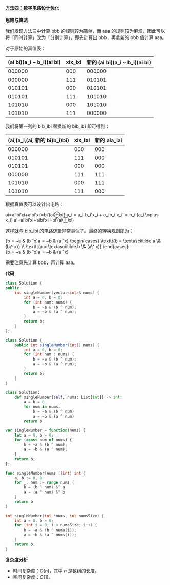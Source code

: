 ﻿#### [方法四：数字电路设计优化](https://leetcode.cn/problems/single-number-ii/solutions/746993/zhi-chu-xian-yi-ci-de-shu-zi-ii-by-leetc-23t6/?orderBy=hot)

**思路与算法**

我们发现方法三中计算 bbb 的规则较为简单，而 aaa 的规则较为麻烦，因此可以将「同时计算」改为「分别计算」，即先计算出 bbb，再拿新的 bbb 值计算 aaa。

对于原始的真值表：

| (ai bi)(a\_i ~ b\_i)(ai bi) | xix\_ixi | 新的 (ai bi)(a\_i ~ b\_i)(ai bi) |
| --- | --- | --- |
| 000000 | 000 | 000000 |
| 000000 | 111 | 010101 |
| 010101 | 000 | 010101 |
| 010101 | 111 | 101010 |
| 101010 | 000 | 101010 |
| 101010 | 111 | 000000 |

我们将第一列的 bib\_ibi 替换新的 bib\_ibi 即可得到：

| (ai,(a\_i,(ai, 新的 bi)b\_i)bi) | xix\_ixi | 新的 aia\_iai |
| --- | --- | --- |
| 000000 | 000 | 000 |
| 010101 | 111 | 000 |
| 010101 | 000 | 000 |
| 000000 | 111 | 111 |
| 101010 | 000 | 111 |
| 101010 | 111 | 000 |

根据真值表可以设计出电路：

ai=ai′bi′xi+aibi′xi′=bi′(ai⊕xi) a\_i = a\_i'b\_i'x\_i + a\_ib\_i'x\_i' = b\_i'(a\_i \\oplus x\_i) ai\=ai′bi′xi+aibi′xi′\=bi′(ai⊕xi)

这样就与 bib\_ibi 的电路逻辑非常类似了。最终的转换规则即为：

{b = ~a & (b ˆx)a = ~b & (a ˆx) \\begin{cases} \\texttt{b = \\textasciitilde a \\& (b\\^ x)} \\\\ \\texttt{a = \\textasciitilde b \\& (a\\^ x)} \\end{cases} {b = ~a & (b ˆx)a = ~b & (a ˆx)

需要注意先计算 bbb，再计算 aaa。

**代码**

```cpp
class Solution {
public:
    int singleNumber(vector<int>& nums) {
        int a = 0, b = 0;
        for (int num: nums) {
            b = ~a & (b ^ num);
            a = ~b & (a ^ num);
        }
        return b;
    }
};
```

```java
class Solution {
    public int singleNumber(int[] nums) {
        int a = 0, b = 0;
        for (int num : nums) {
            b = ~a & (b ^ num);
            a = ~b & (a ^ num);
        }
        return b;
    }
}
```

```python
class Solution:
    def singleNumber(self, nums: List[int]) -> int:
        a = b = 0
        for num in nums:
            b = ~a & (b ^ num)
            a = ~b & (a ^ num)
        return b
```

```javascript
var singleNumber = function(nums) {
    let a = 0, b = 0;
    for (const num of nums) {
        b = ~a & (b ^ num);
        a = ~b & (a ^ num);
    }
    return b;
};
```

```go
func singleNumber(nums []int) int {
    a, b := 0, 0
    for _, num := range nums {
        b = (b ^ num) &^ a
        a = (a ^ num) &^ b
    }
    return b
}
```

```c
int singleNumber(int *nums, int numsSize) {
    int a = 0, b = 0;
    for (int i = 0; i < numsSize; i++) {
        b = ~a & (b ^ nums[i]);
        a = ~b & (a ^ nums[i]);
    }
    return b;
}
```

**复杂度分析**

-   时间复杂度：$O(n)$，其中 $n$ 是数组的长度。
-   空间复杂度：$O(1)$。
